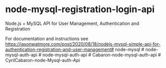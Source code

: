 # node-mysql-registration-login-api

Node.js + MySQL API for User Management, Authentication and Registration

For documentation and instructions see https://jasonwatmore.com/post/2020/08/18/nodejs-mysql-simple-api-for-authentication-registration-and-user-management#   n o d e - m y s q l  
 #   n o d e - m y s q l - a u t h - a p i  
 #   n o d e - m y s q l - a u t h - a p i  
 #   C a b a r o n - n o d e - m y s q l - a u t h - a p i  
 #   C y r i l C a b a r o n - n o d e - M y s q l - a u t h - A p i  
 